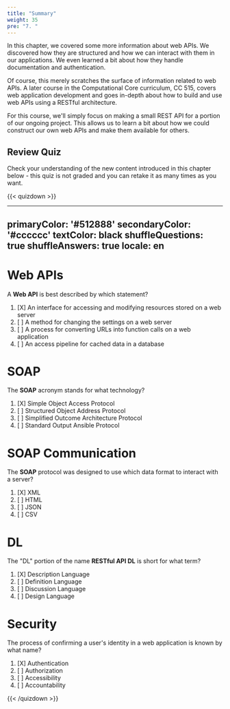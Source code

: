```yaml
---
title: "Summary"
weight: 35
pre: "7. "
---
```


In this chapter, we covered some more information about web APIs. We discovered how they are structured and how we can interact with them in our applications. We even learned a bit about how they handle documentation and authentication.

Of course, this merely scratches the surface of information related to web APIs. A later course in the Computational Core curriculum, CC 515, covers web application development and goes in-depth about how to build and use web APIs using a RESTful architecture.

For this course, we'll simply focus on making a small REST API for a portion of our ongoing project. This allows us to learn a bit about how we could construct our own web APIs and make them available for others.

## Review Quiz

Check your understanding of the new content introduced in this chapter below - this quiz is not graded and you can retake it as many times as you want.

{{< quizdown >}}

---
primaryColor: '#512888'
secondaryColor: '#cccccc'
textColor: black
shuffleQuestions: true
shuffleAnswers: true
locale: en
---

# Web APIs

A **Web API** is best described by which statement?

1. [X] An interface for accessing and modifying resources stored on a web server
1. [ ] A method for changing the settings on a web server
1. [ ] A process for converting URLs into function calls on a web application
1. [ ] An access pipeline for cached data in a database

# SOAP

The **SOAP** acronym stands for what technology?

1. [X] Simple Object Access Protocol
1. [ ] Structured Object Address Protocol
1. [ ] Simplified Outcome Architecture Protocol
1. [ ] Standard Output Ansible Protocol

# SOAP Communication

The **SOAP** protocol was designed to use which data format to interact with a server?

1. [X] XML
1. [ ] HTML
1. [ ] JSON
1. [ ] CSV

# DL

The "DL" portion of the name **RESTful API DL** is short for what term?

1. [X] Description Language
1. [ ] Definition Language
1. [ ] Discussion Language
1. [ ] Design Language

# Security

The process of confirming a user's identity in a web application is known by what name?

1. [X] Authentication
1. [ ] Authorization
1. [ ] Accessibility
1. [ ] Accountability

{{< /quizdown >}}